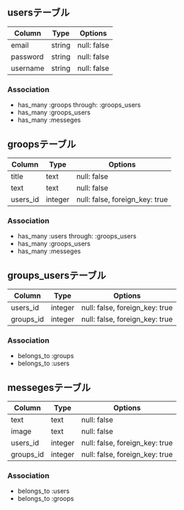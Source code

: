 ## usersテーブル
|Column|Type|Options|
|------|----|-------|
|email|string|null: false|
|password|string|null: false|
|username|string|null: false|
### Association
- has_many :groops  through:  :groops_users
- has_many :groops_users
- has_many :messeges

## groopsテーブル
|Column|Type|Options|
|------|----|-------|
|title|text|null: false|
|text|text|null: false|
|users_id|integer|null: false, foreign_key: true|
### Association
- has_many :users  through:  :groops_users
- has_many :groops_users
- has_many :messeges

## groups_usersテーブル
|Column|Type|Options|
|------|----|-------|
|users_id|integer|null: false, foreign_key: true|
|groups_id|integer|null: false, foreign_key: true|
### Association
- belongs_to :groups
- belongs_to :users

## messegesテーブル
|Column|Type|Options|
|------|----|-------|
|text|text|null: false|
|image|text|null: false|
|users_id|integer|null: false, foreign_key: true|
|groups_id|integer|null: false, foreign_key: true|
### Association
- belongs_to :users
- belongs_to :groops
